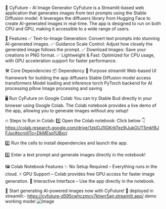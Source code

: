 🌟 CyFuture - AI Image Generator
CyFuture is a Streamlit-based web application that generates images from text prompts using the Stable Diffusion model. It leverages the diffusers library from Hugging Face to create AI-generated images in real-time. The app is designed to run on both CPU and GPU, making it accessible to a wide range of users.

🚀 Features
✅ Text-to-Image Generation: Convert text prompts into stunning AI-generated images.
✅ Guidance Scale Control: Adjust how closely the generated image follows the prompt.
✅ Download Images: Save your creations in PNG format.
✅ Lightweight & Fast: Optimized for CPU usage, with GPU acceleration support for faster performance.

🛠 Core Dependencies
📦 Dependency	🔧 Purpose
streamlit	Web-based UI framework for building the app
diffusers	Stable Diffusion model access
transformers	Model loading and inference
torch	PyTorch backend for AI processing
pillow	Image processing and saving

🖥️ Run CyFuture on Google Colab
You can try Stable Bud directly in your browser using Google Colab. The Colab notebook provides a live demo of the app, allowing you to generate images without any setup!

🔥 Steps to Run in Colab:
1️⃣ Open the Colab notebook: Click below 👇
https://colab.research.google.com/drive/1zklOJ1IGKrbTez9jJukOUT5mkf8JFJuc#scrollTo=DkMEsq1UBxcj

2️⃣ Run the cells to install dependencies and launch the app.

3️⃣ Enter a text prompt and generate images directly in the notebook!

🖼️ Colab Notebook Features
✨ No Setup Required – Everything runs in the cloud.
⚡ GPU Support – Colab provides free GPU access for faster image generation.
🎨 Interactive Interface – Use the app directly in the notebook.

🚀 Start generating AI-powered images now with CyFuture! 🚀
deployed in streamlit:-
https://cyfuture-d595cwhczmcv7ktwrr5ajr.streamlit.app/
demo working model
![image](https://github.com/user-attachments/assets/a100b741-7bfd-4491-b7d8-54029c663483)

